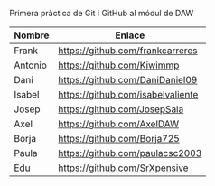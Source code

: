 Primera pràctica de Git i GitHub al módul de DAW


| Nombre    | Enlace                               |
| --------- | ------------------------------------ |
| Frank     | https://github.com/frankcarreres     |
| Antonio   | https://github.com/Kiwimmp           |
| Dani      | https://github.com/DaniDaniel09      |
| Isabel    | https://github.com/isabelvaliente    |
| Josep     | https://github.com/JosepSala         |
| Axel      | https://github.com/AxelDAW           |
| Borja     | https://github.com/Borja725          |
| Paula     | https://github.com/paulacsc2003      |
| Edu       | https://github.com/SrXpensive        |